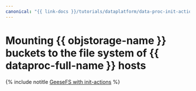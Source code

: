 ```yaml
---
canonical: "{{ link-docs }}/tutorials/dataplatform/data-proc-init-actions-geesefs"
---
```


# Mounting {{ objstorage-name }} buckets to the file system of {{ dataproc-full-name }} hosts

{% include notitle [GeeseFS with init-actions](../../_tutorials/dataplatform/data-proc-init-actions-geesefs.md) %}
